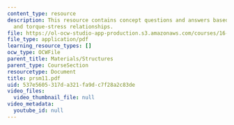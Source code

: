 ```yaml
---
content_type: resource
description: This resource contains concept questions and answers based on torque-twist
  and torque-stress relationships.
file: https://ol-ocw-studio-app-production.s3.amazonaws.com/courses/16-01-unified-engineering-i-ii-iii-iv-fall-2005-spring-2006/537e5605317da321fa9dc7f28a2c83de_prsm11.pdf
file_type: application/pdf
learning_resource_types: []
ocw_type: OCWFile
parent_title: Materials/Structures
parent_type: CourseSection
resourcetype: Document
title: prsm11.pdf
uid: 537e5605-317d-a321-fa9d-c7f28a2c83de
video_files:
  video_thumbnail_file: null
video_metadata:
  youtube_id: null
---
```

